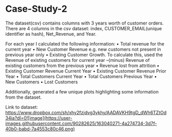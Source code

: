# Case-Study-2

The dataset(csv) contains columns with 3 years worth of customer orders. There are 4 columns in the csv dataset: index, CUSTOMER_EMAIL(unique identifier as hash), Net_Revenue, and Year.

For each year I calculated the following information:
•	Total revenue for the current year
•	New Customer Revenue e.g. new customers not present in previous year only
•	Existing Customer Growth. To calculate this, used the Revenue of existing customers for current year –(minus) Revenue of existing customers from the previous year
•	Revenue lost from attrition
•	Existing Customer Revenue Current Year
•	Existing Customer Revenue Prior Year
•	Total Customers Current Year
•	Total Customers Previous Year
•	New Customers
•	Lost Customers

Additionally, generated a few unique plots highlighting some information from the dataset. 

Link to dataset: https://www.dropbox.com/sh/xhy2fzjdvg3ykhy/AADAVKH9tgD_dWh6TZtOd34ia?dl=0![image](https://user-images.githubusercontent.com/90282625/163040271-4a274734-3d7f-40b0-babd-7a4553c80c46.png)

